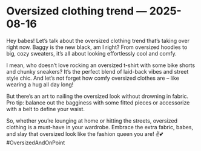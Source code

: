 # Oversized clothing trend — 2025-08-16

Hey babes! Let’s talk about the oversized clothing trend that’s taking over right now. Baggy is the new black, am I right? From oversized hoodies to big, cozy sweaters, it’s all about looking effortlessly cool and comfy. 

I mean, who doesn’t love rocking an oversized t-shirt with some bike shorts and chunky sneakers? It’s the perfect blend of laid-back vibes and street style chic. And let’s not forget how comfy oversized clothes are – like wearing a hug all day long!

But there’s an art to nailing the oversized look without drowning in fabric. Pro tip: balance out the bagginess with some fitted pieces or accessorize with a belt to define your waist. 

So, whether you’re lounging at home or hitting the streets, oversized clothing is a must-have in your wardrobe. Embrace the extra fabric, babes, and slay that oversized look like the fashion queen you are! ✌️💕 #OversizedAndOnPoint